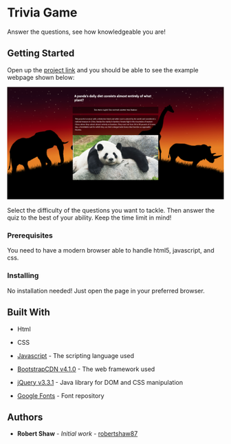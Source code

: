 # Trivia Game

Answer the questions, see how knowledgeable you are!

## Getting Started

Open up the [project link](https://robertshaw87.github.io/Trivia-Game/) and you should be able to see the example webpage shown below:

![Trivia Game](assets/images/readme-game.png "Trivial Game")

Select the difficulty of the questions you want to tackle. Then answer the quiz to the best of your ability. Keep the time limit in mind!
### Prerequisites

You need to have a modern browser able to handle html5, javascript, and css. 

### Installing

No installation needed! Just open the page in your preferred browser.

## Built With

* Html

* CSS

* [Javascript](https://www.javascript.com/) - The scripting language used

* [BootstrapCDN v4.1.0](https://getbootstrap.com/docs/4.1/getting-started/introduction/) - The web framework used

* [jQuery v3.3.1](http://jquery.com/) - Java library for DOM and CSS manipulation

* [Google Fonts](https://fonts.google.com/) - Font repository

## Authors

* **Robert Shaw** - *Initial work* - [robertshaw87](https://github.com/robertshaw87)
